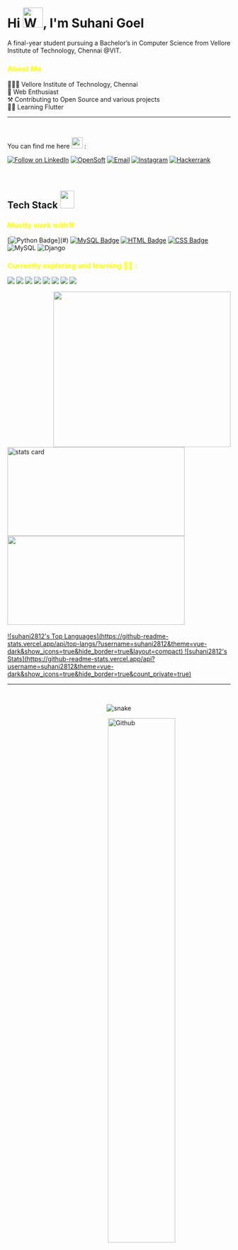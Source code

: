 <!-- README FILE GITHUB -->

<!-- My Template Image -->
<!-- ![MastHead](https://github.com/manumishra12/manumishra12/blob/main/Intro.jpg) -->

<h1>Hi <img src="https://raw.githubusercontent.com/nixin72/nixin72/master/wave.gif" alt="Waving hand animated gif" height="45" width="45" />, I'm Suhani Goel</h1>

<!-- About Me -->
A final-year student pursuing a Bachelor’s in Computer Science from Vellore Institute of Technology, Chennai @VIT.

<h3 style="color:yellow;">About Me</h3>
<div>
  👨🏻‍🎓 Vellore Institute of Technology, Chennai<br>
  🤖 Web Enthusiast<br>
  ⚒️ Contributing to Open Source and various projects<br>
  👨‍💻 Learning Flutter
</div>

<hr>
<br>

You can find me here <img src="https://github.com/hariketsheth/hariketsheth/blob/main/img/handshake.gif" height="25px" style="margin-bottom: -5px;"> :
<p align="left">
  <a href="https://www.linkedin.com/in/suhani-goel-70683021b/"><img title="Follow on LinkedIn" src="https://img.shields.io/badge/LinkedIn-0077B5?style=for-the-badge&logo=linkedin&logoColor=white"/></a>
  <a href="https://hashnode.com/@SuhaniGoel2812"><img title="OpenSoft" src="https://img.shields.io/badge/Hashnode-2962FF?style=for-the-badge&logo=hashnode&logoColor=white"/></a>
  <a href="mailto:suhani281202goel@gmail.com"><img title="Email" src="https://img.shields.io/badge/Gmail-D14836?style=for-the-badge&logo=gmail&logoColor=white"/></a>
  <a href="https://www.instagram.com/suhani_goell/"><img title="Instagram" src="https://img.shields.io/badge/Instagram-%23E4405F.svg?style=for-the-badge&logo=Instagram&logoColor=white"/></a>
  <a href="https://www.hackerrank.com/Suhani_Goel"><img title="Hackerrank" src="https://img.shields.io/badge/-Hackerrank-2EC866?style=for-the-badge&logo=HackerRank&logoColor=white"/></a>
</p>
<br>

<!--My Skills and Current Learning Badges  -->
<h2> Tech Stack <img src = "https://media2.giphy.com/media/QssGEmpkyEOhBCb7e1/giphy.gif?cid=ecf05e47a0n3gi1bfqntqmob8g9aid1oyj2wr3ds3mg700bl&rid=giphy.gif" width = 32px; height=40px> </h2> 

<h3 style="color:yellow;margin-bottom: 15px;" >Mostly work with⚒️</h3> 
<div>


[![Python Badge](https://img.shields.io/badge/PYTHON-yellow?style=for-the-badge&logo=python&logoColor=white")](#) [![MySQL Badge](https://img.shields.io/badge/MySQL-ff7926?style=for-the-badge&logo=mysql&logoColor=white)](#) [![HTML Badge](https://img.shields.io/badge/HTML5-E34F26?style=for-the-badge&logo=html5&logoColor=white)](#)  [![CSS Badge](https://img.shields.io/badge/CSS-239120?&style=for-the-badge&logo=css3&logoColor=white)](#) ![MySQL](https://img.shields.io/badge/mysql-%2300f.svg?style=for-the-badge&logo=mysql&logoColor=white)  ![Django](https://img.shields.io/badge/django-%23092E20.svg?style=for-the-badge&logo=django&logoColor=white)   
  
 

<!--  Badges -->
<p align="center"> 

<h3 style="color:yellow;margin-bottom: 15px;">Currently exploring and learning 👨‍💻 :</h3>
<p>
  <img src="https://img.shields.io/badge/Flutter-2dbfe3?style=for-the-badge&logo=flutter&logoColor=white">
  <img src="https://img.shields.io/badge/React-2d73e3?style=for-the-badge&logo=react&logoColor=white">
  <img src="https://img.shields.io/badge/Firebase-FFCB2B?style=for-the-badge&logo=firebase&logoColor=white">
  <img src="https://img.shields.io/badge/Java-b0331a?style=for-the-badge&logo=java&logoColor=white">
  <img src="https://img.shields.io/badge/Node%20Js-398726?style=for-the-badge&logo=node-dot-js&logoColor=white">
  <img src="https://img.shields.io/badge/FastAPI-005571?style=for-the-badge&logo=fastapi">
  <img src="https://img.shields.io/badge/Keras-%23D00000.svg?style=for-the-badge&logo=Keras&logoColor=white">
  <img src="https://img.shields.io/badge/TensorFlow-%23FF6F00.svg?style=for-the-badge&logo=TensorFlow&logoColor=white">
</p>

<p>
  <img align="right" height="350" width="400" src="https://cdn.dribbble.com/users/416610/screenshots/4801105/media/be031f8d02ca8cc404d44be54ee2c493.gif" />
  <a href="https://github.com/suhani2812">
    <img alt="stats card" height="200px" width="400" src="https://github-readme-streak-stats.herokuapp.com/?user=suhani2812&theme=radical">
    <img height="200px" width="400" src="https://github-readme-stats.vercel.app/api?username=suhani2812&count_private=true&theme=radical&show_icons=true" />
    <br>
    <br>
   ![suhani2812's Top Languages](https://github-readme-stats.vercel.app/api/top-langs/?username=suhani2812&theme=vue-dark&show_icons=true&hide_border=true&layout=compact)
    ![suhani2812's Stats](https://github-readme-stats.vercel.app/api?username=suhani2812&theme=vue-dark&show_icons=true&hide_border=true&count_private=true)
  </a>
</p>

<hr>
<br>

<!-- Snake Grid -->
<p align="center">
  <img src="https://github.com/suhani2812/suhani2812/blob/output/github-contribution-grid-snake.svg" alt="snake">
</p>

<!-- GitHub Cat Climbing -->
<img width="55%" align="right" alt="Github" src="https://raw.githubusercontent.com/onimur/.github/master/.resources/git-header.svg" />
